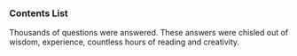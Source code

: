 ### Contents List

Thousands of questions were answered. These answers were chisled out of wisdom, experience, countless hours of reading and creativity. 
